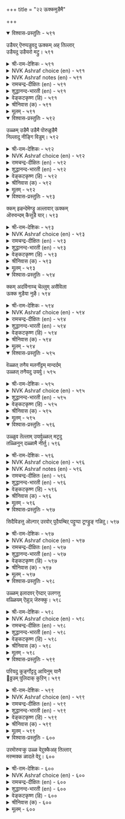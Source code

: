 +++
title = "२२ ऊक्कमुडैमै"

+++


<details open><summary>विश्वास-प्रस्तुतिः - ५९१</summary>

उडैयर् ऎनप्पडुवदु ऊक्कम् अह् तिल्लार्  
उडैयदु उडैयरो मट्रु।       ५९१
</details>

<details><summary>श्री-राम-देशिकः - ५९१</summary>

अधिकारः ६०. उत्साहसम्पत्तिः  
उत्साहहितो लोके सम्पन्न इति कथ्यते ।  
तदभावे भवेद्रिक्त इतरैः सहितोऽपि सः ॥ ५९१॥
</details>

<details><summary>NVK Ashraf choice (en) - ५९१</summary>

०५९१
What is one's own is one's vigour.
Without it what does one own?
(P.S. Sundaram)
</details>

<details><summary>NVK Ashraf notes (en) - ५९१</summary>

५९१. Compare with ५३ and ५९१ for similar style: "With a good wife, what is lacking? And when she is lacking, what is good?" – (P.S. Sundaram) and "What is one's own is one's vigour. Without it what does one own?" - (P.S. Sundaram)
</details>

<details><summary>रामचन्द्र-दीक्षितः (en) - ५९१</summary>

591\. uṭaiyar eṉappaṭuvatu ūkkam; aḵtu illār  
uṭaiyatu uṭaiyarō, maṟṟu?.

591\. One’s real possession is one’s exertion. If one does not have it, can one be said to really possess anything else?  
</details>

<details><summary>शुद्धानन्द-भारती (en) - ५९१</summary>

1\. உடைய ரெனப்படுவது ஊக்கம் அஃதில்லார்  
உடையது உடையரோ மற்று.  
To own is to own energy  
All others own but lethargy.        591  
</details>

<details><summary>वेङ्कटकृष्ण (हि) - ५९१</summary>

591
धनी कहाने योग्य है, यदि हो धन उत्साह ।  
उसके बिन यदि अन्य धन, हो तो क्या परवाह ॥
</details>

<details><summary>श्रीनिवास (क) - ५९१</summary>

591. सामर्थ्यवन्नु पडॆदवने उळ्ळवनु, अदिल्लदॆ बन्द सिरि बॆलॆयिल्लद्दु ऎनिसिकॊळ्ळुत्तदॆ.

</details>

<details><summary>मूलम् - ५९१</summary>

उडैयर् ऎनप्पडुवदु ऊक्कम् अह् तिल्लार्  
उडैयदु उडैयरो मट्रु।       ५९१
</details>

<details open><summary>विश्वास-प्रस्तुतिः - ५९२</summary>

उळ्ळम् उडैमै उडैमै पॊरुळुडैमै  
निल्लादु नीङ्गि विडुम्।       ५९२
</details>

<details><summary>श्री-राम-देशिकः - ५९२</summary>

उत्साहसदृशं वित्तं स्थिरं लोके न वर्तते ।  
धनमन्यत्क्रमाच्छीघ्रं ध्रुवं विलयमेष्यति ॥ ५९२॥
</details>

<details><summary>NVK Ashraf choice (en) - ५९२</summary>

०५९२
Real asset is the asset of a resolute mind.
Material assets stay not but flee. *
(P.S. Sundaram)
</details>

<details><summary>रामचन्द्र-दीक्षितः (en) - ५९२</summary>

592\. uḷḷam uṭaimai uṭaimai; poruḷ uṭaimai  
nillātu nīṅkiviṭum.

592\. Exertion alone is one’s wealth; inconstant material wealth will pass away.  
</details>

<details><summary>शुद्धानन्द-भारती (en) - ५९२</summary>

2\. உள்ளம் உடைமை உடைமை பொருளுடைமை  
நில்லாது நீங்கி விடும்.  
Psychic heart is wealth indeed  
Worldly wealth departs in speed.        592  
</details>

<details><summary>वेङ्कटकृष्ण (हि) - ५९२</summary>

592
एक स्वत्व उत्साह है, स्थायी स्वत्व ज़रूर ।  
अस्थायी रह अन्य धन, हो जायेंगे दूर ॥
</details>

<details><summary>श्रीनिवास (क) - ५९२</summary>

592. ऒब्बनिगॆ सामर्थ्य हॊन्दिरुवुदे (नॆलॆयाद) सॊत्तु, (मत्तुळिद) वस्तुगळु नॆलॆयागि निल्लदॆ नाशवागुत्तवॆ.

</details>

<details><summary>मूलम् - ५९२</summary>

उळ्ळम् उडैमै उडैमै पॊरुळुडैमै  
निल्लादु नीङ्गि विडुम्।       ५९२
</details>

<details open><summary>विश्वास-प्रस्तुतिः - ५९३</summary>

क्कम् इऴन्देमॆण्ड्रु अल्लावार् ऊक्कम्  
ऒरुवन्दम् कैत्तुडै यार्।       ५९३
</details>

<details><summary>श्री-राम-देशिकः - ५९३</summary>

नष्तायामपि सम्पत्तौ स तु खेदं न विन्दते ।  
उत्साहरूपसम्पत्त्या सदा यः सहितो भुवि ॥ ५९३॥
</details>

<details><summary>NVK Ashraf choice (en) - ५९३</summary>

०५९३
Those who have vigour will not lament saying:
"We have suffered loss".
(P.S. Sundaram), (N.V.K. Ashraf)
</details>

<details><summary>रामचन्द्र-दीक्षितः (en) - ५९३</summary>

593\. 'ākkam iḻantēm!' eṉṟu allāvār-ūkkam  
oruvantam kaittu uṭaiyār.

593\. Those who possess constant exertion will not grieve over the loss of their wealth.  
</details>

<details><summary>शुद्धानन्द-भारती (en) - ५९३</summary>

3\. ஆக்கம் இழந்தேமென்று அல்லாவார் ஊக்கம்  
ஒருவந்தம் கைத்துடை யார்.  
he strong in will do not complain  
The loss of worldly wealth and gain.        593  
</details>

<details><summary>वेङ्कटकृष्ण (हि) - ५९३</summary>

593
रहता जिनके हाथ में, उमंग का स्थिर वित्त ।  
‘वित्त गया’ कहते हुए, ना हों अधीर-चित्त ॥
</details>

<details><summary>श्रीनिवास (क) - ५९३</summary>

593. सामर्थ्यवन्नु दृढवागि तम्म कैयल्लुळ्ळवरु 'सिरियन्नु कळॆदुकॊण्डॆ' ऎन्दु व्यसनपडुवुदिल्ल.

</details>

<details><summary>मूलम् - ५९३</summary>

क्कम् इऴन्देमॆण्ड्रु अल्लावार् ऊक्कम्  
ऒरुवन्दम् कैत्तुडै यार्।       ५९३
</details>

<details open><summary>विश्वास-प्रस्तुतिः - ५९४</summary>

क्कम् अदर्विनाय्च् चॆल्लुम् असैविला  
ऊक्क मुडैया नुऴै।       ५९४
</details>

<details><summary>श्री-राम-देशिकः - ५९४</summary>

अनाहूतापि लक्श्मीस्तं स्वयमन्विषय विन्दते ।  
यस्मिन्नकुण्ठितोत्साहो विद्यते सर्वदा नरे ॥ ५९४॥
</details>

<details><summary>NVK Ashraf choice (en) - ५९४</summary>

०५९४
To a man of unshaken vigour,
Wealth will ask and find its way.
(P.S. Sundaram)
</details>

<details><summary>रामचन्द्र-दीक्षितः (en) - ५९४</summary>

594\. ākkam atar viṉāyc cellum-acaivu ilā  
ūkkam uṭaiyāṉuḻai.

594\. Prosperity will discover a route to a person of undaunted will.  
</details>

<details><summary>शुद्धानन्द-भारती (en) - ५९४</summary>

4\. ஆக்கம் அதர்வினாய்ச் செல்லும் அசைவிலா  
ஊக்க் முடையா னுழை.  
Fortune enquires, enters with boom  
Where tireless strivers have their home.        594  
</details>

<details><summary>वेङ्कटकृष्ण (हि) - ५९४</summary>

594
जिस उत्साही पुरुष का, अचल रहे उत्साह ।  
वित्त चले उसके यहाँ, पूछ-ताछ कर राह ॥
</details>

<details><summary>श्रीनिवास (क) - ५९४</summary>

594. सोलद सामर्थ्यवन्नु उळ्ळवन बळिगॆ सिरिय ताने हादि केळिकॊण्डु होगि सेरुत्तदॆ.

</details>

<details><summary>मूलम् - ५९४</summary>

क्कम् अदर्विनाय्च् चॆल्लुम् असैविला  
ऊक्क मुडैया नुऴै।       ५९४
</details>

<details open><summary>विश्वास-प्रस्तुतिः - ५९५</summary>

वॆळ्ळत् तनैय मलर्नीट्टम् मान्दर्दम्  
उळ्ळत् तनैयदु उयर्वु।       ५९५
</details>

<details><summary>श्री-राम-देशिकः - ५९५</summary>

दैर्घ्यं प्रसूननालस्य नीरागाधनिबन्धनम् ।  
तथा जीवितवृद्धिश्र स्यादुत्साहनिबन्धना ॥ ५९५॥
</details>

<details><summary>NVK Ashraf choice (en) - ५९५</summary>

०५९५
Water level determines the lotus height.
A man's stature by the level of his mind.
(N.V.K. Ashraf)
</details>

<details><summary>शुद्धानन्द-भारती (en) - ५९५</summary>

5\. வெள்ளத் தனைய மலர்நீட்டம் மாந்தர்தம்  
உள்ளத் தனையது உயர்வு.  
Water depth is lotus height  
Mental strength is men's merit.        595  
</details>

<details><summary>वेङ्कटकृष्ण (हि) - ५९५</summary>

595
जलज-नाल उतनी बड़ी, जितनी जल की थाह ।  
नर होता उतना बड़ा, जितना हो उत्साह ॥
</details>

<details><summary>श्रीनिवास (क) - ५९५</summary>

595. नीरिनल्लि बॆळॆयुव हूवुगळ काण्डगळ नीळवु, आ नीरिन आळक्कॆ अनुगुणवागिरुत्तदॆ; मनुष्यर हिरिमॆ अळवु कूड अवर
सामर्थ्यद आळक्कॆ अनुगुणवागिरुत्तदॆ.

</details>

<details><summary>मूलम् - ५९५</summary>

वॆळ्ळत् तनैय मलर्नीट्टम् मान्दर्दम्  
उळ्ळत् तनैयदु उयर्वु।       ५९५
</details>

<details open><summary>विश्वास-प्रस्तुतिः - ५९६</summary>

उळ्ळुव तॆल्लाम् उयर्वुळ्ळल् मट्रदु  
तळ्ळिनुन् दळ्ळामै नीर्त्तु।       ५९६
</details>

<details><summary>श्री-राम-देशिकः - ५९६</summary>

भूपेन चिन्त्यतां स्वीयमौन्नत्यं प्रति सर्वदा ।  
कार्यं भवतु वा मा वा श्लाघ्यते यत्नवान्नरै ॥ ५९६॥
</details>

<details><summary>NVK Ashraf choice (en) - ५९६</summary>

०५९६
Let all thy aims be high.
Failure then is as good as success. *
(P.S. Sundaram)
</details>

<details><summary>NVK Ashraf notes (en) - ५९६</summary>

५९६. Compare with ५४० for similar idea. "What is aimed is easy to achieve, if only the mind is set on what is aimed" – (N.V.K. Ashraf) and "What is sought will be got as desired if only the seeker is determined" - (N.V.K. Ashraf)
</details>

<details><summary>रामचन्द्र-दीक्षितः (en) - ५९६</summary>

596\. uḷḷuvatu ellām uyarvu uḷḷal! maṟṟu atu  
taḷḷiṉum, taḷḷāmai nīrttu.

596\. In all acts and deeds, let exertion be one’s ideal. Even if it were unattainable, its presence is enough.  
</details>

<details><summary>शुद्धानन्द-भारती (en) - ५९६</summary>

6\. உள்ளுவ தெல்லாம் உயர்வுள்ளல் மற்றது  
தள்ளினும் தள்ளாமை நீர்த்து.  
Let thoughts be always great and grand  
Though they fail their virtues stand.        596  
</details>

<details><summary>वेङ्कटकृष्ण (हि) - ५९६</summary>

596
जो विचार मन में उठें, सब हों उच्च विचार ।  
यद्यपि सिद्ध न उच्चता, विफल न वे सुविचार ॥
</details>

<details><summary>श्रीनिवास (क) - ५९६</summary>

596. (अरसनादवनु) आलोचिसुवागलॆल्ला हिरिमॆयन्ने कुरितु आलोचिसबेकु. हिरिमॆ कैगॊडदिद्दरू आ चिन्तनॆयिन्दले
कैगॊडिद सुख दॊरॆयुवुदु.

</details>

<details><summary>मूलम् - ५९६</summary>

उळ्ळुव तॆल्लाम् उयर्वुळ्ळल् मट्रदु  
तळ्ळिनुन् दळ्ळामै नीर्त्तु।       ५९६
</details>

<details open><summary>विश्वास-प्रस्तुतिः - ५९७</summary>

सिदैविडत्तु ऒल्गार् उरवोर् पुदैयम्बिऱ्
पट्टुप्पा टूण्ड्रुङ् गळिऱु।       ५९७
</details>

<details><summary>श्री-राम-देशिकः - ५९७</summary>

औन्नत्यं न विमुञ्चन्ति बाणविद्धा अपि द्विपाः ।  
तद्वदुत्साहवन्तोऽपि न विघ्नाद्विरमन्ति हि ॥ ५९७॥
</details>

<details><summary>NVK Ashraf choice (en) - ५९७</summary>

०५९७
An elephant pierced by arrows stands unperturbed.
The courageous relent not in adversities. *
(J. Narayanaswamy)
</details>

<details><summary>रामचन्द्र-दीक्षितः (en) - ५९७</summary>

597\. citaiviṭattu olkār, uravōr;-putai ampiṉ  
paṭṭup pāṭu ūṉṟum kaḷiṟu.

597\. The elephant stands undaunted despite piercing arrows; so too, a person of strong will, will not get discouraged even in a losing concern.  
</details>

<details><summary>शुद्धानन्द-भारती (en) - ५९७</summary>

7\. சிதைவிடத்து ஒல்கார் உரவோர் புதையம்பிற்  
பட்டுப்பா டூன்றும் களிறு.  
Elephants are firm when arrows hit  
Great minds keep fit ev'n in defeat.        597  
</details>

<details><summary>वेङ्कटकृष्ण (हि) - ५९७</summary>

597
दुर्गति में भी उद्यमी, होते नहीं अधीर ।  
घायल भी शर-राशि से, गज रहता है धीर ॥
</details>

<details><summary>श्रीनिवास (क) - ५९७</summary>

597. ऒडलन्नु पूदॆ अम्बुगळिन्द (मळॆगरॆदु) गायगॊळिसि अचेतनगॊळिसिदरू आनॆ तन्न धैर्यद निलुवन्नु ताळिकॊण्डे
इरुत्तदॆ; अदे रीति सामर्थ्यवुळ्ळवरु ऎल्ल कळॆदुकॊण्डरू अधीररागुवुदिल्ल.

</details>

<details><summary>मूलम् - ५९७</summary>

सिदैविडत्तु ऒल्गार् उरवोर् पुदैयम्बिऱ्
पट्टुप्पा टूण्ड्रुङ् गळिऱु।       ५९७
</details>

<details open><summary>विश्वास-प्रस्तुतिः - ५९८</summary>

उळ्ळम् इलादवर् ऎय्दार् उलगत्तु  
वळ्ळियम् ऎन्नुञ् जॆरुक्कु।       ५९८
</details>

<details><summary>श्री-राम-देशिकः - ५९८</summary>

उत्साहवर्जितनृपा ᳚वयं दानागुणान्विताः'' ।  
इति मत्वा न वै दोषमाप्नुवन्ति कदापि ते ॥ ५९८॥
</details>

<details><summary>NVK Ashraf choice (en) - ५९८</summary>

०५९८
The poor in spirit can never attain the pride of being
The generous patrons of the world.
(Kasthuri Sreenivasan), (N.V.K. Ashraf)
</details>

<details><summary>रामचन्द्र-दीक्षितः (en) - ५९८</summary>

598\. uḷḷam ilātavar eytār-'ulakattu  
vaḷḷiyam' eṉṉum cerukku.

598\. A man of no strong will, cannot win the esteem of the world for his action.  
</details>

<details><summary>शुद्धानन्द-भारती (en) - ५९८</summary>

8\. உள்ளம் இலாதவர் எய்தார் உலகத்து  
வள்ளியம் என்னும் செருக்கு.  
Heartless persons cannot boast  
"We are liberal to our best".        598  
</details>

<details><summary>वेङ्कटकृष्ण (हि) - ५९८</summary>

598
‘हम तो हैं इस जगत में, दानी महा धुरीण’ ।  
कर सकते नहिं गर्व यों, जो हैं जोश-विहीन ॥
</details>

<details><summary>श्रीनिवास (क) - ५९८</summary>

598. मनस्सिनल्लि सामर्थ्यविल्लदवरु "ई लोकदल्लि नानु उदारि" ऎन्दु तम्मल्लि तावु हेळिकॊण्डु सन्तोषपडुव
भाग्य पडॆयलाररु.

</details>

<details><summary>मूलम् - ५९८</summary>

उळ्ळम् इलादवर् ऎय्दार् उलगत्तु  
वळ्ळियम् ऎन्नुञ् जॆरुक्कु।       ५९८
</details>

<details open><summary>विश्वास-प्रस्तुतिः - ५९९</summary>

परियदु कूर्ङ्गोट्टदु आयिनुम् यानै  
஦व्रुउम् पुलिदाक् कुऱिन्।       ५९९
</details>

<details><summary>श्री-राम-देशिकः - ५९९</summary>

महाकायसमायुक्तः क्रूरदन्तसमन्वितः ।  
गजेऽपि व्याघ्रमालोक्य भीतः सद्यः पलायते ॥ ५९९॥
</details>

<details><summary>NVK Ashraf choice (en) - ५९९</summary>

०५९९
Though huge and sharp-tusked,
An elephant fears a tiger when attacked. *
(P.S. Sundaram)
</details>

<details><summary>रामचन्द्र-दीक्षितः (en) - ५९९</summary>

599\. pariyatu kūrṅ kōṭṭatu āyiṉum, yāṉai  
verūum, puli tākkuṟiṉ.

599\. Even the huge elephant with sharp tusks dreads the attacking tiger.  
</details>

<details><summary>शुद्धानन्द-भारती (en) - ५९९</summary>

9\. பரியது கூர்ங்கோட்டது ஆயினும் யானை  
வெரூஉம் புலிதாக் குறின்.  
Huge elephant sharp in tusk quails  
When tiger, less in form, assails.        599  
</details>

<details><summary>वेङ्कटकृष्ण (हि) - ५९९</summary>

599
यद्यपि विशालकाय है, तथा तेज़ हैं दांत ।  
डरता है गज बाघ से, होने पर आक्रांत ॥
</details>

<details><summary>श्रीनिवास (क) - ५९९</summary>

599. दॊड्ड शरीर, कूराद कॊम्बुगळु इद्दरू आनॆ, हुलियन्नु ऎदुरिसुवाग भयपडुत्तदॆ.

</details>

<details><summary>मूलम् - ५९९</summary>

परियदु कूर्ङ्गोट्टदु आयिनुम् यानै  
஦व्रुउम् पुलिदाक् कुऱिन्।       ५९९
</details>

<details open><summary>विश्वास-प्रस्तुतिः - ६००</summary>

उरमॊरुवऱ्कु उळ्ळ वॆऱुक्कैअह् तिल्लार्  
मरम्मक्क ळादले वेऱु।       ६००
</details>

<details><summary>श्री-राम-देशिकः - ६००</summary>

नराणां बलमुत्साहः तद्विहीननरा द्रुमाः ।  
आकारेणैव ते वृक्षाः निष्फलाश्च निरर्थकाः ॥ ६००॥
</details>

<details><summary>NVK Ashraf choice (en) - ६००</summary>

०६००
Energy is a man's strength: the immobile are
Trees in human form. *
(P.S. Sundaram)
</details>

<details><summary>रामचन्द्र-दीक्षितः (en) - ६००</summary>

600\. uram oruvaṟku uḷḷa veṟukkai; aḵtu illār  
maram; makkaḷ ātalē vēṟu.

600\. One’s strength is one’s exertion. Without it persons are only trees in the form of men.  
</details>

<details><summary>शुद्धानन्द-भारती (en) - ६००</summary>

10\. உரமொருவற்கு உள்ள வெறுக்கை அஃதில்லார்  
மரம்மக்க ளாதலே வேறு.  
Mental courage is true manhood  
Lacking that man is like a wood        600  
</details>

<details><summary>वेङ्कटकृष्ण (हि) - ६००</summary>

600
सच्ची शक्ति मनुष्य की, है उत्साह अपार ।  
उसके बिन नर वृक्ष सम, केवल नर आकार ॥
</details>

<details><summary>श्रीनिवास (क) - ६००</summary>

600. ऒब्बनिगॆ सामर्थ्यवॆम्बुदु मानसिक सम्पत्तु; अदिल्लदवरु; अदिल्लदवरु मनुष्यर रूपदल्लिरुव मरगळे विना
बेरॆ अल्ल.
</details>

<details><summary>मूलम् - ६००</summary>

उरमॊरुवऱ्कु उळ्ळ वॆऱुक्कैअह् तिल्लार्  
मरम्मक्क ळादले वेऱु।       ६००
</details>
